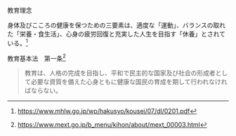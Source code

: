 教育理念

身体及びこころの健康を保つための三要素は、適度な「運動」、バランスの取れた「栄養・食生活」、心身の疲労回復と充実した人生を目指す「休養」とされている。[^1]

教育基本法　第一条[^2]
> 教育は、人格の完成を目指し、平和で民主的な国家及び社会の形成者として必要な資質を備えた心身ともに健康な国民の育成を期して行われなければならない。

[^1]: https://www.mhlw.go.jp/wp/hakusyo/kousei/07/dl/0201.pdf
[^2]: https://www.mext.go.jp/b_menu/kihon/about/mext_00003.html
